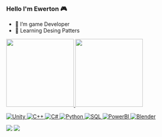 ### Hello I'm Ewerton 🎮

- 🔭 I’m game Developer
- 🌱 Learning Desing Patters

<div>
  <a href="https://beacons.ai/Ewnascimento2021">
    
  <img height="180cm" src="https://github-readme-stats.vercel.app/api?username=Ewnascimento2021&show_icons=&theme=dark&include_all_commits=true&count_private=true"/>
  <img height="180cm" src="https://github-readme-stats.vercel.app/api/top-langs/?username=Ewnascimento2021&layout=compact&show_icons=&theme=dark&include_all_commits=true&count_private=true"/>
    
</div>   
  
  ![Unity](https://img.shields.io/badge/Unity-100000?style=for-the-badge&logo=unity&logoColor=white)
  ![C++](https://img.shields.io/badge/C%2B%2B-00599C?style=for-the-badge&logo=c%2B%2B&logoColor=white)
  ![C#](https://img.shields.io/badge/C%23-239120?style=for-the-badge&logo=c-sharp&logoColor=white)
  ![Python](https://img.shields.io/badge/Python-FFD43B?style=for-the-badge&logo=python&logoColor=blue)
  ![SQL](https://img.shields.io/badge/Microsoft%20SQL%20Server-CC2927?style=for-the-badge&logo=microsoft%20sql%20server&logoColor=white)
  ![PowerBI](https://img.shields.io/badge/PowerBI-F2C811?style=for-the-badge&logo=Power%20BI&logoColor=white)
  ![Blender](https://img.shields.io/badge/blender-%23F5792A.svg?style=for-the-badge&logo=blender&logoColor=white)
  
<div>
    <a href="https://www.linkedin.com/in/ewerton-nascimento-325084200" target="_blank"><img src="https://img.shields.io/badge/LinkedIn-0077B5?style=for-the-badge&logo=linkedin&logoColor=white" target="_blank"></a>
   <a href="https://ewnascimento.itch.io" target="_blank"><img src="https://img.shields.io/badge/Itch.io-FA5C5C?style=for-the-badge&logo=itchdotio&logoColor=white"target="_blank"></a>
</div>
  
  
  
  
  
  
  
  
